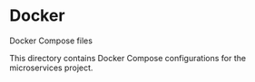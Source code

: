 # Docker

Docker Compose files

This directory contains Docker Compose configurations for the microservices project.